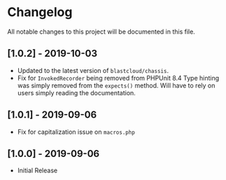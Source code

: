 # Changelog
All notable changes to this project will be documented in this file.

## [1.0.2] - 2019-10-03
- Updated to the latest version of `blastcloud/chassis`.
- Fix for `InvokedRecorder` being removed from PHPUnit 8.4  Type hinting was simply removed from the `expects()` method. Will have to rely on users simply reading the documentation.

## [1.0.1] - 2019-09-06
- Fix for capitalization issue on `macros.php`

## [1.0.0] - 2019-09-06
- Initial Release